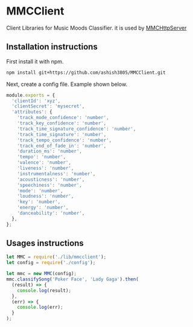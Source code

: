 # MMCClient
Client Libraries for Music Moods Classifier. it is used by [MMCHttpServer]()

## Installation instructions
First install it with npm.
```bash
npm install git+https://github.com/ashish3805/MMCClient.git
```
Next, create a config file. Example shown below.
```javascript
module.exports = {
  'clientId': 'xyz',
  'clientSecret': 'mysecret',
  'attributes': {
    'track_mode_confidence': 'number',
    'track_key_confidence': 'number',
    'track_time_signature_confidence': 'number',
    'track_time_signature': 'number',
    'track_tempo_confidence': 'number',
    'track_end_of_fade_in': 'number',
    'duration_ms': 'number',
    'tempo': 'number',
    'valence': 'number',
    'liveness': 'number',
    'instrumentalness': 'number',
    'acousticness': 'number',
    'speechiness': 'number',
    'mode': 'number',
    'loudness': 'number',
    'key': 'number',
    'energy': 'number',
    'danceability': 'number',
  },
};
```

## Usages instructions
```javascript
let MMC = require('./lib/mmcclient');
let config = require('./config');

let mmc = new MMC(config);
mmc.classifySong('Poker Face', 'Lady Gaga').then(
  (result) => {
    console.log(result);
  },
  (err) => {
    console.log(err);
  }
);
```